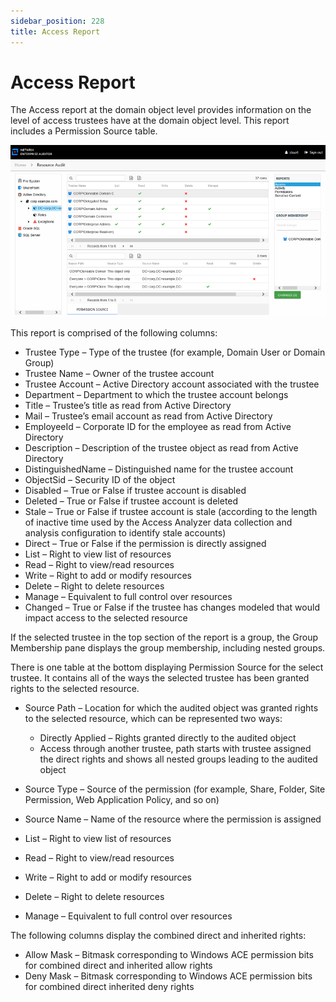 ```yaml
---
sidebar_position: 228
title: Access Report
---
```


# Access Report

The Access report at the domain object level provides information on the level of access trustees have at the domain object level. This report includes a Permission Source table.

![Access report at the domain object level](../../../../../../../../static/Content/Resources/Images/Access/InformationCenter/ResourceAudit/ActiveDirectory/Access.png "Access report at the domain object level")

This report is comprised of the following columns:

* Trustee Type – Type of the trustee (for example, Domain User or Domain Group)
* Trustee Name – Owner of the trustee account
* Trustee Account – Active Directory account associated with the trustee
* Department – Department to which the trustee account belongs
* Title – Trustee’s title as read from Active Directory
* Mail – Trustee’s email account as read from Active Directory
* EmployeeId – Corporate ID for the employee as read from Active Directory
* Description – Description of the trustee object as read from Active Directory
* DistinguishedName – Distinguished name for the trustee account
* ObjectSid – Security ID of the object
* Disabled – True or False if trustee account is disabled
* Deleted – True or False if trustee account is deleted
* Stale – True or False if trustee account is stale (according to the length of inactive time used by the Access Analyzer data collection and analysis configuration to identify stale accounts)
* Direct – True or False if the permission is directly assigned
* List – Right to view list of resources
* Read – Right to view/read resources
* Write – Right to add or modify resources
* Delete – Right to delete resources
* Manage – Equivalent to full control over resources
* Changed – True or False if the trustee has changes modeled that would impact access to the selected resource

If the selected trustee in the top section of the report is a group, the Group Membership pane displays the group membership, including nested groups.

There is one table at the bottom displaying Permission Source for the select trustee. It contains all of the ways the selected trustee has been granted rights to the selected resource.

* Source Path – Location for which the audited object was granted rights to the selected resource, which can be represented two ways:

  * Directly Applied – Rights granted directly to the audited object
  * Access through another trustee, path starts with trustee assigned the direct rights and shows all nested groups leading to the audited object
* Source Type – Source of the permission (for example, Share, Folder, Site Permission, Web Application Policy, and so on)
* Source Name – Name of the resource where the permission is assigned
* List – Right to view list of resources
* Read – Right to view/read resources
* Write – Right to add or modify resources
* Delete – Right to delete resources
* Manage – Equivalent to full control over resources

The following columns display the combined direct and inherited rights:

* Allow Mask – Bitmask corresponding to Windows ACE permission bits for combined direct and inherited allow rights
* Deny Mask – Bitmask corresponding to Windows ACE permission bits for combined direct inherited deny rights